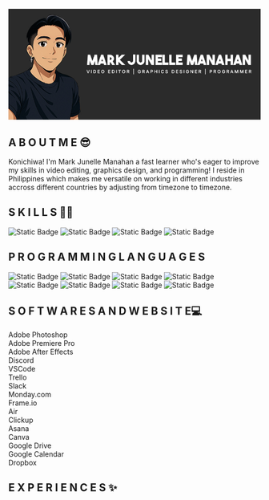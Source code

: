 ![Mark](https://github.com/ItsHarukiii/ItsHarukiii/blob/2ded0feb1bab4a89670d3bf9eae6fa4e857422cf/Haruki.jpg?raw=true)

## A B O U T   M E 😎
Konichiwa! I'm Mark Junelle Manahan a fast learner who's eager to improve my skills in video editing, graphics design, and programming!
I reside in Philippines which makes me versatile on working in different industries accross different countries by adjusting from timezone to timezone.

## S K I L L S 🧑‍💻

![Static Badge](https://img.shields.io/badge/Video%20Editing%20-%20blue?style=plastic)
![Static Badge](https://img.shields.io/badge/Graphics%20Designing%20-%20Green?style=plastic)
![Static Badge](https://img.shields.io/badge/Programming%20-%20red?style=plastic)
![Static Badge](https://img.shields.io/badge/Photo%20editing%20-%20orange?style=plastic)

## P R O G R A M M I N G  L A N G U A G E S

![Static Badge](https://img.shields.io/badge/HTML%20-%20darkorange?style=plastic)
![Static Badge](https://img.shields.io/badge/CSS%20-%20lightblue?style=plastic)
![Static Badge](https://img.shields.io/badge/PYTHON%20-%20darkblue?style=plastic)
![Static Badge](https://img.shields.io/badge/C%23%20-%20green?style=plastic)
![Static Badge](https://img.shields.io/badge/JAVASCRIPT%20-%20%23ffc300?style=plastic)
![Static Badge](https://img.shields.io/badge/PHP%20-%20%236e44ff?style=plastic)
![Static Badge](https://img.shields.io/badge/SQL%20-%20%23023047?style=plastic)
![Static Badge](https://img.shields.io/badge/DART%20-%20%230077b6?style=plastic)


## S O F T W A R E S  A N D  W E B S I T E💻

Adobe Photoshop <br>
Adobe Premiere Pro <br>
Adobe After Effects <br>
Discord <br>
VSCode <br>
Trello <br>
Slack <br>
Monday.com <br>
Frame.io <br>
Air <br>
Clickup <br> 
Asana <br>
Canva <br>
Google Drive <br>
Google Calendar <br>
Dropbox <br>





## E X P E R I E N C E S ✨



<!--
**ItsHarukiii/ItsHarukiii** is a ✨ _special_ ✨ repository because its `README.md` (this file) appears on your GitHub profile.

Here are some ideas to get you started:

- 🔭 I’m currently working on ...
- 🌱 I’m currently learning ...
- 👯 I’m looking to collaborate on ...
- 🤔 I’m looking for help with ...
- 💬 Ask me about ...
- 📫 How to reach me: ...
- 😄 Pronouns: ...
- ⚡ Fun fact: ...
-->
